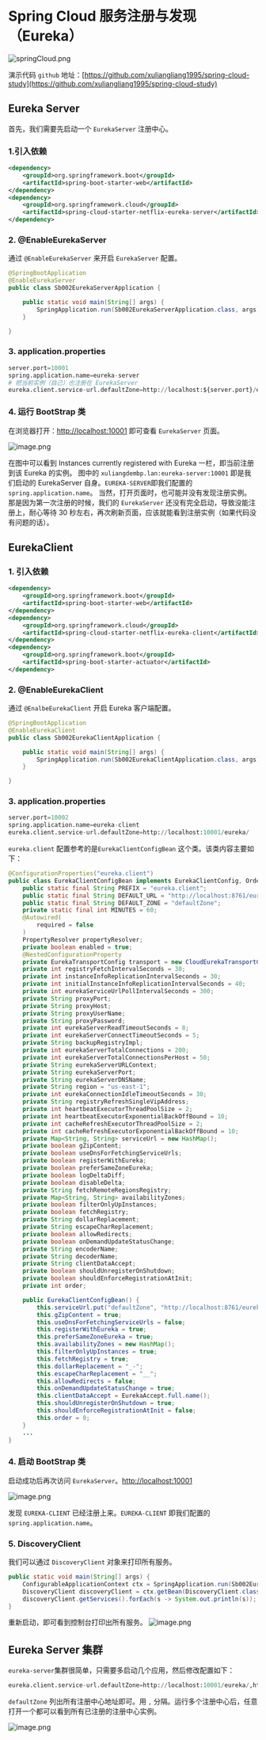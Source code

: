 # Spring Cloud 服务注册与发现（Eureka）

![springCloud.png](https://picker-oss.oss-cn-beijing.aliyuncs.com/20200109/fdb7176479adaaa41d4334cea3cc091f.png_target)

演示代码 `github` 地址：[https://github.com/xuliangliang1995/spring-cloud-study](https://github.com/xuliangliang1995/spring-cloud-study)
## Eureka Server

首先，我们需要先启动一个 `EurekaServer` 注册中心。

### 1.引入依赖
```xml
<dependency>
    <groupId>org.springframework.boot</groupId>
    <artifactId>spring-boot-starter-web</artifactId>
</dependency>
<dependency>
    <groupId>org.springframework.cloud</groupId>
    <artifactId>spring-cloud-starter-netflix-eureka-server</artifactId>
</dependency>
```
### 2. @EnableEurekaServer
通过 `@EnableEurekaServer` 来开启 `EurekaServer` 配置。

```java
@SpringBootApplication
@EnableEurekaServer
public class Sb002EurekaServerApplication {

    public static void main(String[] args) {
        SpringApplication.run(Sb002EurekaServerApplication.class, args);
    }

}
```
### 3. application.properties 
```python
server.port=10001
spring.application.name=eureka-server
# 把当前实例（自己）也注册在 EurekaServer
eureka.client.service-url.defaultZone=http://localhost:${server.port}/eureka/
```

### 4. 运行 BootStrap 类
在浏览器打开：[http://localhost:10001](http://localhost:10001) 即可查看 `EurekaServer` 页面。

![image.png](https://picker-oss.oss-cn-beijing.aliyuncs.com/20200111/f586425b9f40469f2c3130aa0df38804.png_target)

在图中可以看到 Instances currently registered with Eureka 一栏，即当前注册到该 Eureka 的实例。
图中的 `xuliangdembp.lan:eureka-server:10001` 即是我们启动的 EurekaServer 自身。`EUREKA-SERVER`即我们配置的`spring.application.name`。
当然，打开页面时，也可能并没有发现注册实例。那是因为第一次注册的时候，我们的 `EurekaServer` 还没有完全启动，导致没能注册上，耐心等待 30 秒左右，再次刷新页面，应该就能看到注册实例（如果代码没有问题的话）。

## EurekaClient
### 1. 引入依赖
```xml
<dependency>
    <groupId>org.springframework.boot</groupId>
    <artifactId>spring-boot-starter-web</artifactId>
</dependency>
<dependency>
    <groupId>org.springframework.cloud</groupId>
    <artifactId>spring-cloud-starter-netflix-eureka-client</artifactId>
</dependency>
<dependency>
    <groupId>org.springframework.boot</groupId>
    <artifactId>spring-boot-starter-actuator</artifactId>
</dependency>
```
### 2. @EnableEurekaClient
通过 `@EnalbeEurekaClient` 开启 Eureka 客户端配置。
```java
@SpringBootApplication
@EnableEurekaClient
public class Sb002EurekaClientApplication {

    public static void main(String[] args) {
        SpringApplication.run(Sb002EurekaClientApplication.class, args);
    }

}
```
### 3. application.properties
```python
server.port=10002
spring.application.name=eureka-client
eureka.client.service-url.defaultZone=http://localhost:10001/eureka/
```
`eureka.client` 配置参考的是`EurekaClientConfigBean` 这个类。该类内容主要如下：

```java
@ConfigurationProperties("eureka.client")
public class EurekaClientConfigBean implements EurekaClientConfig, Ordered {
    public static final String PREFIX = "eureka.client";
    public static final String DEFAULT_URL = "http://localhost:8761/eureka/";
    public static final String DEFAULT_ZONE = "defaultZone";
    private static final int MINUTES = 60;
    @Autowired(
        required = false
    )
    PropertyResolver propertyResolver;
    private boolean enabled = true;
    @NestedConfigurationProperty
    private EurekaTransportConfig transport = new CloudEurekaTransportConfig();
    private int registryFetchIntervalSeconds = 30;
    private int instanceInfoReplicationIntervalSeconds = 30;
    private int initialInstanceInfoReplicationIntervalSeconds = 40;
    private int eurekaServiceUrlPollIntervalSeconds = 300;
    private String proxyPort;
    private String proxyHost;
    private String proxyUserName;
    private String proxyPassword;
    private int eurekaServerReadTimeoutSeconds = 8;
    private int eurekaServerConnectTimeoutSeconds = 5;
    private String backupRegistryImpl;
    private int eurekaServerTotalConnections = 200;
    private int eurekaServerTotalConnectionsPerHost = 50;
    private String eurekaServerURLContext;
    private String eurekaServerPort;
    private String eurekaServerDNSName;
    private String region = "us-east-1";
    private int eurekaConnectionIdleTimeoutSeconds = 30;
    private String registryRefreshSingleVipAddress;
    private int heartbeatExecutorThreadPoolSize = 2;
    private int heartbeatExecutorExponentialBackOffBound = 10;
    private int cacheRefreshExecutorThreadPoolSize = 2;
    private int cacheRefreshExecutorExponentialBackOffBound = 10;
    private Map<String, String> serviceUrl = new HashMap();
    private boolean gZipContent;
    private boolean useDnsForFetchingServiceUrls;
    private boolean registerWithEureka;
    private boolean preferSameZoneEureka;
    private boolean logDeltaDiff;
    private boolean disableDelta;
    private String fetchRemoteRegionsRegistry;
    private Map<String, String> availabilityZones;
    private boolean filterOnlyUpInstances;
    private boolean fetchRegistry;
    private String dollarReplacement;
    private String escapeCharReplacement;
    private boolean allowRedirects;
    private boolean onDemandUpdateStatusChange;
    private String encoderName;
    private String decoderName;
    private String clientDataAccept;
    private boolean shouldUnregisterOnShutdown;
    private boolean shouldEnforceRegistrationAtInit;
    private int order;

    public EurekaClientConfigBean() {
        this.serviceUrl.put("defaultZone", "http://localhost:8761/eureka/");
        this.gZipContent = true;
        this.useDnsForFetchingServiceUrls = false;
        this.registerWithEureka = true;
        this.preferSameZoneEureka = true;
        this.availabilityZones = new HashMap();
        this.filterOnlyUpInstances = true;
        this.fetchRegistry = true;
        this.dollarReplacement = "_-";
        this.escapeCharReplacement = "__";
        this.allowRedirects = false;
        this.onDemandUpdateStatusChange = true;
        this.clientDataAccept = EurekaAccept.full.name();
        this.shouldUnregisterOnShutdown = true;
        this.shouldEnforceRegistrationAtInit = false;
        this.order = 0;
    }
    ...
}
```
### 4. 启动 BootStrap 类
启动成功后再次访问 `EurekaServer`。[http://localhost:10001](http://localhost:10001)

![image.png](https://picker-oss.oss-cn-beijing.aliyuncs.com/20200111/945a1ac8a283785ceea1c0d510b13da2.png_target)

发现 `EUREKA-CLIENT` 已经注册上来。`EUREKA-CLIENT` 即我们配置的 `spring.application.name`。

### 5. DiscoveryClient
我们可以通过 `DiscoveryClient` 对象来打印所有服务。
```java
public static void main(String[] args) {
    ConfigurableApplicationContext ctx = SpringApplication.run(Sb002EurekaClientApplication.class, args);
    DiscoveryClient discoveryClient = ctx.getBean(DiscoveryClient.class);
    discoveryClient.getServices().forEach(s -> System.out.println(s));
}
```
重新启动，即可看到控制台打印出所有服务。
![image.png](https://picker-oss.oss-cn-beijing.aliyuncs.com/20200111/7feaf1273ae0f139997b6f4f37945d1d.png_target)

## Eureka Server 集群
`eureka-server`集群很简单，只需要多启动几个应用，然后修改配置如下：
```python
eureka.client.service-url.defaultZone=http://localhost:10001/eureka/,http://localhost:10000/eureka/
```
`defaultZone` 列出所有注册中心地址即可。用 `,` 分隔。运行多个注册中心后，任意打开一个都可以看到所有已注册的注册中心实例。

![image.png](https://picker-oss.oss-cn-beijing.aliyuncs.com/20200123/c2b0fa75e7f1eb3e9c23088eb217a7d6.png_target)